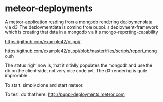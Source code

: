 meteor-deployments
==================

A meteor-application reading from a mongodb rendering deploymentdata via d3.
The deploymentdata is coming from puppi, a deployment-framework which is
creating that data in a mongodb via it's mongo-reporting-capability

https://github.com/example42/puppi/

https://github.com/example42/puppi/blob/master/files/scripts/report_mongo.sh

The status right now is, that it nitially populates the mongodb and use the db on the client-side, not very nice code yet. The d3-rendering is quite improvable.

To start, simply clone and start meteor.

To test, do that here:
http://puppi-deployments.meteor.com
